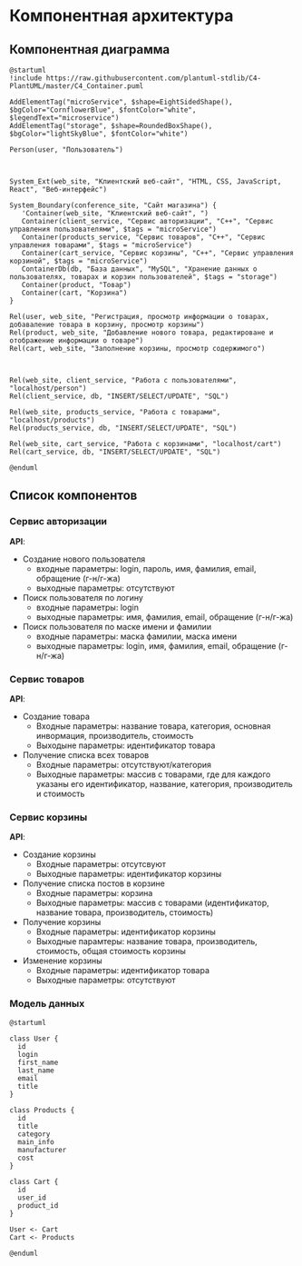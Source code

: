 # Компонентная архитектура
<!-- Состав и взаимосвязи компонентов системы между собой и внешними системами с указанием протоколов, ключевые технологии, используемые для реализации компонентов.
Диаграмма контейнеров C4 и текстовое описание. 
-->
## Компонентная диаграмма

```plantuml
@startuml
!include https://raw.githubusercontent.com/plantuml-stdlib/C4-PlantUML/master/C4_Container.puml

AddElementTag("microService", $shape=EightSidedShape(), $bgColor="CornflowerBlue", $fontColor="white", $legendText="microservice")
AddElementTag("storage", $shape=RoundedBoxShape(), $bgColor="lightSkyBlue", $fontColor="white")

Person(user, "Пользователь")



System_Ext(web_site, "Клиентский веб-сайт", "HTML, CSS, JavaScript, React", "Веб-интерфейс")

System_Boundary(conference_site, "Сайт магазина") {
   'Container(web_site, "Клиентский веб-сайт", ")
   Container(client_service, "Сервис авторизации", "C++", "Сервис управления пользователями", $tags = "microService")    
   Container(products_service, "Сервис товаров", "C++", "Сервис управления товарами", $tags = "microService") 
   Container(cart_service, "Сервис корзины", "C++", "Сервис управления корзиной", $tags = "microService")   
   ContainerDb(db, "База данных", "MySQL", "Хранение данных о пользователях, товарах и корзин пользователей", $tags = "storage")
   Container(product, "Товар")
   Container(cart, "Корзина")
}

Rel(user, web_site, "Регистрация, просмотр информации о товарах, добаваление товара в корзину, просмотр корзины")
Rel(product, web_site, "Добавление нового товара, редактироване и отображение информации о товаре")
Rel(cart, web_site, "Заполнение корзины, просмотр содержимого")



Rel(web_site, client_service, "Работа с пользователями", "localhost/person")
Rel(client_service, db, "INSERT/SELECT/UPDATE", "SQL")

Rel(web_site, products_service, "Работа с товарами", "localhost/products")
Rel(products_service, db, "INSERT/SELECT/UPDATE", "SQL")

Rel(web_site, cart_service, "Работа с корзинами", "localhost/cart")
Rel(cart_service, db, "INSERT/SELECT/UPDATE", "SQL")

@enduml
```
## Список компонентов  

### Сервис авторизации
**API**:
-	Создание нового пользователя
      - входные параметры: login, пароль, имя, фамилия, email, обращение (г-н/г-жа)
      - выходные параметры: отсутствуют
-	Поиск пользователя по логину
     - входные параметры:  login
     - выходные параметры: имя, фамилия, email, обращение (г-н/г-жа)
-	Поиск пользователя по маске имени и фамилии
     - входные параметры: маска фамилии, маска имени
     - выходные параметры: login, имя, фамилия, email, обращение (г-н/г-жа)

### Сервис товаров
**API**:
- Создание товара
  - Входные параметры: название товара, категория, основная инвормация, производитель, стоимость
  - Выходыне параметры: идентификатор товара
- Получение списка всех товаров
  - Входные параметры: отсутствуют/категория
  - Выходные параметры: массив с товарами, где для каждого указаны его идентификатор, название, категория, производитель и стоимость

### Сервис корзины
**API**:
- Создание корзины
  - Входные параметры: отсутсвуют
  - Выходные параметры: идентификатор корзины
- Получение списка постов в корзине
  - Входные параметры: корзина
  - Выходные параметры: массив с товарами (идентификатор, название товара, производитель, стоимость)
- Получение корзины
  - Входные параметры: идентификатор корзины
  - Выходные парамтеры: название товара, производитель, стоимость, общая стоимость корзины
- Изменение корзины
  - Входные параметры: идентификатор товара
  - Выходные параметры: отсутствуют


### Модель данных
```puml
@startuml

class User {
  id
  login
  first_name
  last_name
  email
  title
}

class Products {
  id
  title
  category
  main_info
  manufacturer
  cost
}

class Cart {
  id
  user_id
  product_id
}

User <- Cart
Cart <- Products

@enduml
```